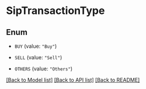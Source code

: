 # SipTransactionType

## Enum


* `BUY` (value: `"Buy"`)

* `SELL` (value: `"Sell"`)

* `OTHERS` (value: `"Others"`)


[[Back to Model list]](../README.md#documentation-for-models) [[Back to API list]](../README.md#documentation-for-api-endpoints) [[Back to README]](../README.md)


